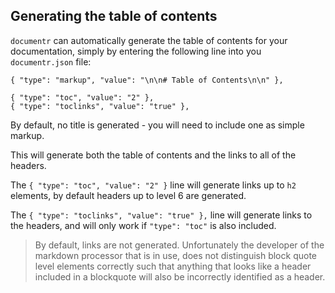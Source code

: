 
## Generating the table of contents

`documentr` can automatically generate the table of contents for your documentation, 
simply by entering the following line into you `documentr.json` file:

```
{ "type": "markup", "value": "\n\n# Table of Contents\n\n" },

{ "type": "toc", "value": "2" },
{ "type": "toclinks", "value": "true" },
```

By default, no title is generated - you will need to include one as simple markup.

This will generate both the table of contents and the links to all of the headers.

The `{ "type": "toc", "value": "2" }` line will generate links up to `h2` elements, by 
default headers up to level 6 are generated.

The `{ "type": "toclinks", "value": "true" },` line will generate links to the headers,
and will only work if `"type": "toc"` is also included.

> By default, links are not generated.  Unfortunately the developer of the markdown  processor that is in use, does not distinguish block quote level elements correctly  such that anything that looks like a header included in a blockquote will also be  incorrectly identified as a header.


